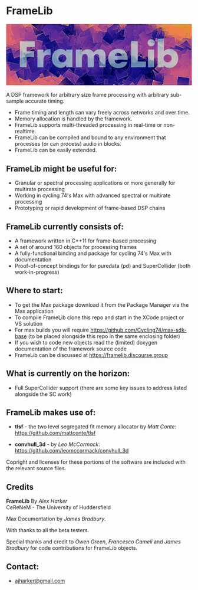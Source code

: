 FrameLib
========

![FrameLib Logo](logo.png)

A DSP framework for arbitrary size frame processing with arbitrary sub-sample accurate timing.
* Frame timing and length can vary freely across networks and over time.
* Memory allocation is handled by the framework.
* FrameLib supports multi-threaded processing in real-time or non-realtime.
* FrameLib can be compiled and bound to any environment that processes (or can process) audio in blocks.
* FrameLib can be easily extended.

FrameLib might be useful for:
---------------------------------
- Granular or spectral processing applications or more generally for multirate processing
- Working in cycling 74's Max with advanced spectral or multirate processing
- Prototyping or rapid development of frame-based DSP chains

FrameLib currently consists of:
---------------------------------
- A framework written in C++11 for frame-based processing
- A set of around 160 objects for processing frames
- A fully-functional binding and package for cycling 74's Max with documentation
- Proof-of-concept bindings for for puredata (pd) and SuperCollider (both work-in-progress)

Where to start:
---------------------------------
- To get the Max package download it from the Package Manager via the Max application 
- To compile FrameLib clone this repo and start in the XCode project or VS solution
- For max builds you will require https://github.com/Cycling74/max-sdk-base (to be placed alongside this repo in the same enclosing folder)
- If you wish to code new objects read the (limited) doxygen documentation of the framework source code
- FrameLib can be discussed at https://framelib.discourse.group

What is currently on the horizon:
---------------------------------
- Full SuperCollider support (there are some key issues to address listed alongside the SC work)

FrameLib makes use of:
---------------------------------

- **tlsf** - the two level segregated fit memory allocator by *Matt Conte*: <br>
https://github.com/mattconte/tlsf

- **convhull_3d** - by *Leo McCormack*: <br> 
https://github.com/leomccormack/convhull_3d

Copright and licenses for these portions of the software are included with the relevant source files.

Credits
---------------------------------
**FrameLib** By *Alex Harker* <br>
CeReNeM - The University of Huddersfield

Max Documentation by *James Bradbury*.

With thanks to all the beta testers.

Special thanks and credit to *Owen Green*, *Francesco Cameli* and *James Bradbury* for code contributions for FrameLib objects.

Contact:
---------------------------------

* ajharker@gmail.com
